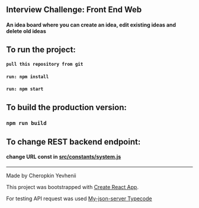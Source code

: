 ## Interview Challenge: Front End Web

#### An idea board where you can create an idea, edit existing ideas and delete old ideas


## To run the project:

#### `pull this repository from git`

#### `run: npm install`

#### `run: npm start`

## To build the production version:

### `npm run build`


## To change REST backend endpoint:

#### change URL const in [src/constants/system.js](src/constants/system.js)

-----------

Made by Cheropkin Yevhenii

This project was bootstrapped with [Create React App](https://github.com/facebook/create-react-app).

For testing API request was used [My-json-server Typecode](https://my-json-server.typicode.com)
